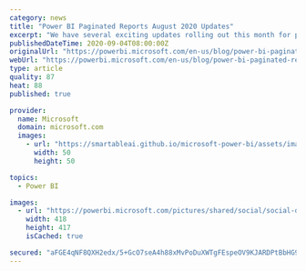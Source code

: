 ```yaml
---
category: news
title: "Power BI Paginated Reports August 2020 Updates"
excerpt: "We have several exciting updates rolling out this month for paginated reports! The updates include new authentication type support for Azure SQL DB and Azure Synapse, Common Data Service data source support, improved multi-value parameters support for DAX  and more!"
publishedDateTime: 2020-09-04T08:00:00Z
originalUrl: "https://powerbi.microsoft.com/en-us/blog/power-bi-paginated-reports-august-2020-updates/"
webUrl: "https://powerbi.microsoft.com/en-us/blog/power-bi-paginated-reports-august-2020-updates/"
type: article
quality: 87
heat: 88
published: true

provider:
  name: Microsoft
  domain: microsoft.com
  images:
    - url: "https://smartableai.github.io/microsoft-power-bi/assets/images/organizations/microsoft.com-50x50.jpg"
      width: 50
      height: 50

topics:
  - Power BI

images:
  - url: "https://powerbi.microsoft.com/pictures/shared/social/social-default-image.png"
    width: 418
    height: 417
    isCached: true

secured: "aFGE4qNF8QXH2edx/5+GcO7seA4h88xMvPoDuXWTgFEspeOV9KJARDPtBbHG9RdCjFJDqxxPlaU9tHfQ4HGbq5V4fxcb9t1KxRVeSlEjFg1ltBtIF+NZEcb0hrSI5ncx1bx/KSJy1D6FmCBSQy7GzLmqvV7CN9oNqxuh+j+HupQ4YnDsMmLtSylskVO+ueTf+Fnx2p5OKW7Plp1lFCz202C4Q9Kkc7MQFyoowxV8bXaJeASqK3gx8Z5Fy8Y5T/hZkGuZNOrjheAmffQWtcojnioCh/fvIJwpWzJjoCQ1sdDJqTKvyL41oZ8t/DWVi0thdiFFsrWxBhVTm2pFW6lsFHunm/64HRxEpNtijQwcNqI=;Mo0MCIY5rP6c6eCk3J4lzA=="
---
```



